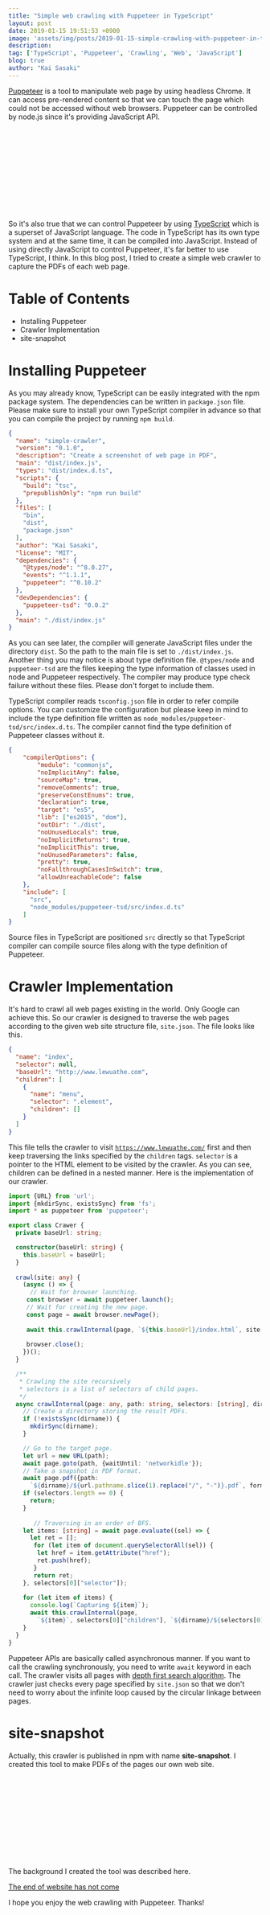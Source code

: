 ```yaml
---
title: "Simple web crawling with Puppeteer in TypeScript"
layout: post
date: 2019-01-15 19:51:53 +0900
image: 'assets/img/posts/2019-01-15-simple-crawling-with-puppeteer-in-typescript/catch.png'
description:
tag: ['TypeScript', 'Puppeteer', 'Crawling', 'Web', 'JavaScript']
blog: true
author: "Kai Sasaki"
---
```


[Puppeteer](https://github.com/GoogleChrome/puppeteer) is a tool to manipulate web page by using headless Chrome. It can access pre-rendered content so that
we can touch the page which could not be accessed without web browsers. Puppeteer can be controlled by node.js since it's providing JavaScript API.

<div class="iframely-embed"><div class="iframely-responsive" style="height: 168px; padding-bottom: 0;"><a href="https://github.com/GoogleChrome/puppeteer" data-iframely-url="//cdn.iframe.ly/2KLWi8I"></a></div></div><script async src="//cdn.iframe.ly/embed.js" charset="utf-8"></script>

So it's also true that we can control Puppeteer by using [TypeScript](https://www.typescriptlang.org/) which is a superset of JavaScript language. 
The code in TypeScript has its own type system and at the same time, it can be compiled into JavaScript. Instead of using directly JavaScript to control Puppeteer,
it's far better to use TypeScript, I think. In this blog post, I tried to create a simple web crawler to capture the PDFs of each web page.


# Table of Contents
- Installing Puppeteer
- Crawler Implementation
- site-snapshot

# Installing Puppeteer

As you may already know, TypeScript can be easily integrated with the npm package system. The dependencies can be written in `package.json` file. Please make sure to install your own TypeScript compiler in advance so that you can compile the project by running `npm build`.

```json
{
  "name": "simple-crawler",
  "version": "0.1.0",
  "description": "Create a screenshot of web page in PDF",
  "main": "dist/index.js",
  "types": "dist/index.d.ts",
  "scripts": {
    "build": "tsc",
    "prepublishOnly": "npm run build"
  },
  "files": [
    "bin",
    "dist",
    "package.json"
  ],
  "author": "Kai Sasaki",
  "license": "MIT",
  "dependencies": {
    "@types/node": "^8.0.27",
    "events": "^1.1.1",
    "puppeteer": "^0.10.2"
  },
  "devDependencies": {
    "puppeteer-tsd": "0.0.2"
  },
  "main": "./dist/index.js"
}
```

As you can see later, the compiler will generate JavaScript files under the directory `dist`. So the path to the main file is set to `./dist/index.js`. 
Another thing you may notice is about type definition file. `@types/node` and `puppeteer-tsd` are the files keeping the type information of classes used in node and Puppeteer respectively. 
The compiler may produce type check failure without these files. Please don't forget to include them.

TypeScript compiler reads `tsconfig.json` file in order to refer compile options. You can customize the configuration but please keep in mind to include the type definition file written as `node_modules/puppeteer-tsd/src/index.d.ts`. The compiler cannot find the type definition of Puppeteer classes without it.

```json
{
    "compilerOptions": {
        "module": "commonjs",
        "noImplicitAny": false,
        "sourceMap": true,
        "removeComments": true,
        "preserveConstEnums": true,
        "declaration": true,
        "target": "es5",
        "lib": ["es2015", "dom"],
        "outDir": "./dist",
        "noUnusedLocals": true,
        "noImplicitReturns": true,
        "noImplicitThis": true,
        "noUnusedParameters": false,
        "pretty": true,
        "noFallthroughCasesInSwitch": true,
        "allowUnreachableCode": false
    },
    "include": [
      "src",
      "node_modules/puppeteer-tsd/src/index.d.ts"
    ]
}
```

Source files in TypeScript are positioned `src` directly so that TypeScript compiler can compile source files along with the type definition of Puppeteer. 

# Crawler Implementation

It's hard to crawl all web pages existing in the world. Only Google can achieve this. So our crawler is designed to traverse the web pages according to the given web site structure file, `site.json`. The file looks like this.

```json
{
  "name": "index",
  "selector": null,
  "baseUrl": "http://www.lewuathe.com",
  "children": [
    {
      "name": "menu",
      "selector": ".element",
      "children": []
    }
  ]
}
```

This file tells the crawler to visit [`https://www.lewuathe.com/`](https://www.lewuathe.com/) first and then keep traversing the links specified by the `children` tags. 
`selector` is a pointer to the HTML element to be visited by the crawler. As you can see, children can be defined in a nested manner. Here is the implementation of our crawler. 

```ts
import {URL} from 'url';
import {mkdirSync, existsSync} from 'fs';
import * as puppeteer from 'puppeteer';

export class Crawer {
  private baseUrl: string;

  constructor(baseUrl: string) {
    this.baseUrl = baseUrl;
  }
 
  crawl(site: any) {
    (async () => {
      // Wait for browser launching.
     const browser = await puppeteer.launch();
     // Wait for creating the new page.
     const page = await browser.newPage();
  
     await this.crawlInternal(page, `${this.baseUrl}/index.html`, site["children"], site["name"]);
  
     browser.close();
    })();
  }

  /**
   * Crawling the site recursively
   * selectors is a list of selectors of child pages.
   */
  async crawlInternal(page: any, path: string, selectors: [string], dirname: string) {
    // Create a directory storing the result PDFs.
    if (!existsSync(dirname)) {
      mkdirSync(dirname);
    }

    // Go to the target page.
    let url = new URL(path);
    await page.goto(path, {waitUntil: 'networkidle'});
    // Take a snapshot in PDF format.
    await page.pdf({path: 
      `${dirname}/${url.pathname.slice(1).replace("/", "-")}.pdf`, format: 'A4'});
    if (selectors.length == 0) {
      return;
    }
  
       // Traversing in an order of BFS.
    let items: [string] = await page.evaluate((sel) => {
      let ret = [];
       for (let item of document.querySelectorAll(sel)) {
        let href = item.getAttribute("href");
        ret.push(href);
       }
       return ret;
    }, selectors[0]["selector"]);
  
    for (let item of items) {
      console.log(`Capturing ${item}`);
      await this.crawlInternal(page, 
        `${item}`, selectors[0]["children"], `${dirname}/${selectors[0]["name"]}`)
    }
  }
}
```

Puppeteer APIs are basically called asynchronous manner. If you want to call the crawling synchronously, you need to write `await` keyword in each call. 
The crawler visits all pages with [depth first search algorithm](https://en.wikipedia.org/wiki/Depth-first_search). The crawler just checks every page specified
by `site.json` so that we don't need to worry about the infinite loop caused by the circular linkage between pages.

# site-snapshot

Actually, this crawler is published in npm with name **site-snapshot**. I created this tool to make PDFs of the pages our own web site.

<div class="iframely-embed"><div class="iframely-responsive" style="height: 168px; padding-bottom: 0;"><a href="https://github.com/Lewuathe/site-snapshot" data-iframely-url="//cdn.iframe.ly/eAl8ioZ"></a></div></div><script async src="//cdn.iframe.ly/embed.js" charset="utf-8"></script>

The background I created the tool was described here.

[The end of website has not come](https://www.lewuathe.com/the-ending-of-website.html)

I hope you enjoy the web crawling with Puppeteer. Thanks!